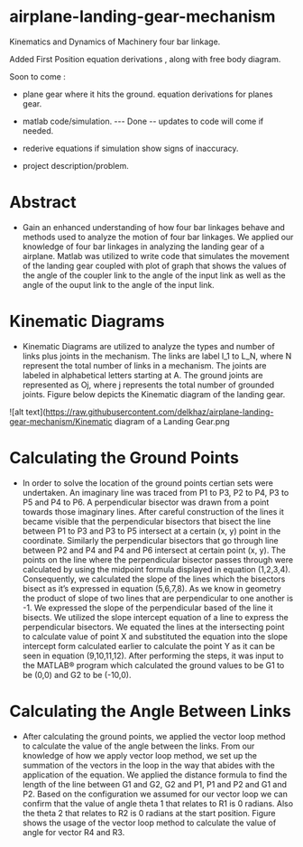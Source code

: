 # airplane-landing-gear-mechanism

Kinematics and Dynamics of Machinery
four bar linkage. 

Added First Position equation derivations , along with free body diagram. 

Soon to come : 
  * plane gear where it hits the ground. 
    equation derivations for planes gear. 
  
  * matlab code/simulation.  --- Done -- updates to code will come if needed.
  
  * rederive equations if simulation show signs of inaccuracy.
  * project description/problem.

# Abstract
  * Gain an enhanced understanding of how four bar linkages behave and methods used to analyze the motion of four bar linkages. We applied our knowledge of four bar linkages in analyzing the landing gear of a airplane. Matlab was utilized to write code that simulates the movement of the landing gear coupled with plot of graph that shows the values of the angle of the coupler link to the angle of the input link as well as the angle of the ouput link to the angle of the input link.
  
  
# Kinematic Diagrams
  * Kinematic Diagrams are utilized to analyze the types and number of links plus joints in the mechanism. The links are label l_1  to L_N, where N represent the total number of links in a mechanism. The joints are labeled in alphabetical letters starting at A. The ground joints are represented as Oj, where j represents the total number of grounded joints. Figure below depicts the Kinematic diagram of the landing gear. 
  
 ![alt text](https://raw.githubusercontent.com/delkhaz/airplane-landing-gear-mechanism/Kinematic diagram of a Landing Gear.png
  
  

# Calculating the Ground Points
  * In order to solve the location of the ground points certian sets were undertaken. An imaginary line was traced from P1 to P3, P2 to P4, P3 to P5 and P4 to P6. A perpendicular bisector was drawn from a point towards those imaginary lines. After careful construction of the lines it became visible that the perpendicular bisectors that bisect the line between P1 to P3 and P3 to P5 intersect at a certain (x, y) point in the coordinate. Similarly the perpendicular bisectors that go through line between P2 and P4 and P4 and P6 intersect at certain point (x, y). The points on the line where the perpendicular bisector passes through were calculated by using the midpoint formula displayed in equation (1,2,3,4). Consequently, we calculated the slope of the lines which the bisectors bisect as it’s expressed in equation (5,6,7,8). As we know in geometry the product of slope of two lines that are perpendicular to one another is -1. We expressed the slope of the perpendicular based of the line it bisects. We utilized the slope intercept equation of a line to express the perpendicular bisectors. We equated the lines at the intersecting point to calculate value of point X and substituted the equation into the slope intercept form calculated earlier to calculate the point Y as it can be seen in equation (9,10,11,12). After performing the steps, it was input to the MATLAB® program which calculated the ground values to be G1 to be (0,0) and G2 to be (-10,0). 
   
   
      
# Calculating the Angle Between Links
  * After calculating the ground points, we applied the vector loop method to calculate the value of the angle between the links. From our knowledge of how we apply vector loop method, we set up the summation of the vectors in the loop in the way that abides with the application of the equation. We applied the distance formula to find the length of the line between G1 and G2, G2 and P1, P1 and P2 and G1 and P2. Based on the configuration we assumed for our vector loop we can confirm that the value of angle theta 1 that relates to R1 is 0 radians. Also the theta 2 that relates to R2 is 0 radians at the start position. Figure shows the usage of the vector loop method to calculate the value of angle for vector R4 and R3.

  
  

